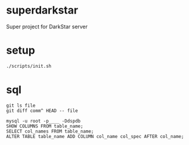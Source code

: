 # superdarkstar

Super project for DarkStar server

# setup

```bash
./scripts/init.sh
```

# sql

```git
git ls file
git diff comm^ HEAD -- file
```

```mysql
mysql -u root -p____ -Ddspdb
SHOW COLUMNS FROM table_name;
SELECT col_names FROM table_name;
ALTER TABLE table_name ADD COLUMN col_name col_spec AFTER col_name;
```
